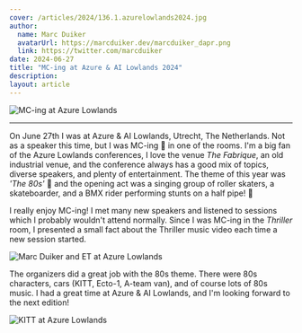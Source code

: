 ```yaml
---
cover: /articles/2024/136.1.azurelowlands2024.jpg
author:
  name: Marc Duiker
  avatarUrl: https://marcduiker.dev/marcduiker_dapr.png
  link: https://twitter.com/marcduiker
date: 2024-06-27
title: "MC-ing at Azure & AI Lowlands 2024"
description:
layout: article
---
```


![MC-ing at Azure Lowlands](/articles/2024/136.1.azurelowlands2024.jpg)

---

On June 27th I was at Azure & AI Lowlands, Utrecht, The Netherlands. Not as a speaker this time, but I was MC-ing 🎤 in one of the rooms. I'm a big fan of the Azure Lowlands conferences, I love the venue *The Fabrique*, an old industrial venue, and the conference always has a good mix of topics, diverse speakers, and plenty of entertainment. The theme of this year was *'The 80s'* 🤩 and the opening act was a singing group of roller skaters, a skateboarder, and a BMX rider performing stunts on a half pipe! 🤯

I really enjoy MC-ing! I met many new speakers and listened to sessions which I probably wouldn't attend normally. Since I was MC-ing in the *Thriller* room, I presented a small fact about the Thriller music video each time a new session started.

![Marc Duiker and ET at Azure Lowlands](/articles/2024/136.4.azurelowlands2024.jpg)

The organizers did a great job with the 80s theme. There were 80s characters, cars (KITT, Ecto-1, A-team van), and of course lots of 80s music. I had a great time at Azure & AI Lowlands, and I'm looking forward to the next edition!

![KITT at Azure Lowlands](/articles/2024/136.3.azurelowlands2024.jpg)